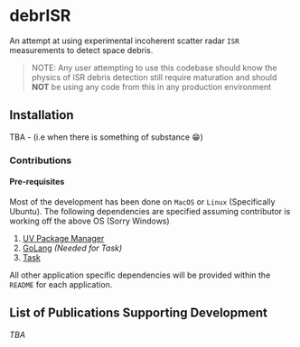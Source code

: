 # debrISR
An attempt at using experimental incoherent scatter radar `ISR` measurements to detect space debris.

>NOTE: Any user attempting to use this codebase should know the physics of ISR debris detection still require maturation and should **NOT** be using any code from this in any production environment

## Installation
TBA - (i.e when there is something of substance :grin:)

### Contributions

#### Pre-requisites
Most of the development has been done on `MacOS` or `Linux` (Specifically Ubuntu). The following dependencies are specified assuming contributor is working off the above OS (Sorry Windows)

1. [UV Package Manager](https://github.com/astral-sh/uv)
2. [GoLang](https://go.dev/doc/install) *(Needed for Task)*
3. [Task](https://taskfile.dev/installation/)

All other application specific dependencies will be provided within the `README` for each application.

## List of Publications Supporting Development
*TBA*
